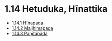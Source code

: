 # 1.14 Hetuduka, Hīnattika

* [1.14.1 Hīnapada](1.14/1.14.1.md)
* [1.14.2 Majjhimapada](1.14/1.14.2.md)
* [1.14.3 Paṇītapada](1.14/1.14.3.md)
